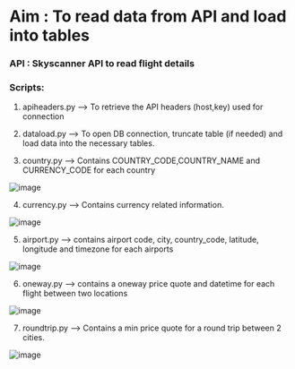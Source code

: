 # Aim : To read data from API and load into tables

### API : Skyscanner API to read flight details

### Scripts:
1. apiheaders.py --> To retrieve the API headers (host,key) used for connection 

2. dataload.py --> To open DB connection, truncate table (if needed) and load data into the necessary tables. 

3. country.py --> Contains COUNTRY_CODE,COUNTRY_NAME and CURRENCY_CODE for each country 

![image](https://user-images.githubusercontent.com/67071872/137535370-5f81a998-4539-4de8-a4cf-1d97dd94108f.png)


4. currency.py --> Contains currency related information. 

![image](https://user-images.githubusercontent.com/67071872/137535505-765f282d-379c-469f-9c7b-a96a41e9921c.png)

5. airport.py --> contains airport code, city, country_code, latitude, longitude and timezone for each airports

![image](https://user-images.githubusercontent.com/67071872/137535719-ad69fed4-aa34-4469-ae5a-22605e742d95.png)

6. oneway.py --> contains a oneway price quote and datetime for each flight between two locations

![image](https://user-images.githubusercontent.com/67071872/137578079-92461d9f-2cf8-4a11-85f2-02006aac2cf4.png)

7. roundtrip.py  --> Contains a min price quote for a round trip between 2 cities. 

![image](https://user-images.githubusercontent.com/67071872/137671307-ab800cc5-ea02-4554-802f-60d920981ee6.png)

